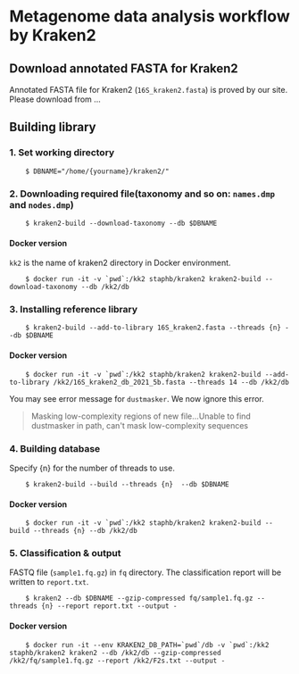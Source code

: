 # Metagenome data analysis workflow by Kraken2 

## Download annotated FASTA for Kraken2

Annotated FASTA file for Kraken2 (`16S_kraken2.fasta`) is proved by our site.
Please download from ...

## Building library 

### 1. Set working directory
```
    $ DBNAME="/home/{yourname}/kraken2/"
```

### 2. Downloading required file(taxonomy and so on: `names.dmp` and `nodes.dmp`)
```
    $ kraken2-build --download-taxonomy --db $DBNAME
```

#### Docker version
`kk2` is the name of kraken2 directory in Docker environment.

```
    $ docker run -it -v `pwd`:/kk2 staphb/kraken2 kraken2-build --download-taxonomy --db /kk2/db
```

### 3. Installing reference library  

```
    $ kraken2-build --add-to-library 16S_kraken2.fasta --threads {n} --db $DBNAME
```

#### Docker version
```
    $ docker run -it -v `pwd`:/kk2 staphb/kraken2 kraken2-build --add-to-library /kk2/16S_kraken2_db_2021_5b.fasta --threads 14 --db /kk2/db
```

You may see error message for `dustmasker`. We now ignore this error.
> Masking low-complexity regions of new file...Unable to find dustmasker in path, can't mask low-complexity sequences

### 4. Building database
Specify {n} for the number of threads to use.

```
    $ kraken2-build --build --threads {n}  --db $DBNAME
```

#### Docker version
```
    $ docker run -it -v `pwd`:/kk2 staphb/kraken2 kraken2-build --build --threads {n} --db /kk2/db
```

### 5. Classification & output

FASTQ file (`sample1.fq.gz`) in `fq` directory.
The classification report will be written to `report.txt`.

```
    $ kraken2 --db $DBNAME --gzip-compressed fq/sample1.fq.gz --threads {n} --report report.txt --output -
```

#### Docker version
    
```
    $ docker run -it --env KRAKEN2_DB_PATH=`pwd`/db -v `pwd`:/kk2 staphb/kraken2 kraken2 --db /kk2/db --gzip-compressed /kk2/fq/sample1.fq.gz --report /kk2/F2s.txt --output - 
 ```